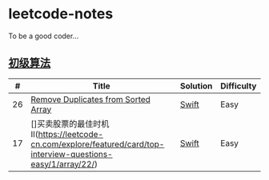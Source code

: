 # leetcode-notes

To be a good coder...

## [初级算法](https://leetcode-cn.com/explore/featured/card/top-interview-questions-easy/)

| # | Title | Solution | Difficulty |
|---| ----- | -------- | ---------- |
| 26 | [Remove Duplicates from Sorted Array](https://leetcode-cn.com/explore/featured/card/top-interview-questions-easy/1/array/21/) | [Swift](https://github.com/nspangbo/leetcode-notes/blob/master/26.%20Remove%20Duplicates%20from%20Sorted%20Array.swift) | Easy |
| 17 | []买卖股票的最佳时机 II(https://leetcode-cn.com/explore/featured/card/top-interview-questions-easy/1/array/22/) | [Swift]() | Easy |
